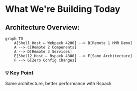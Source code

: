 ---
---

# What We're Building Today

<div class="mt-8">
<h2>Architecture Overview:</h2>

```mermaid {scale: 0.8}
graph TD
    A[Shell Host ← Webpack 4200] --> B[Remote 1 HMR Demo]
    A --> C[Remote 2 Components]
    A --> D[Remote 3 Services]
    E[Shell2 Host ← Rspack 4300] --> F[Same Architecture]
    F --> G[Zero Config Changes]
```

<div v-click class="mt-8 p-4 bg-green-100 dark:bg-green-900 rounded">
  <h3>💡 Key Point</h3>
  <p>Same architecture, better performance with Rspack</p>
</div>
</div>
